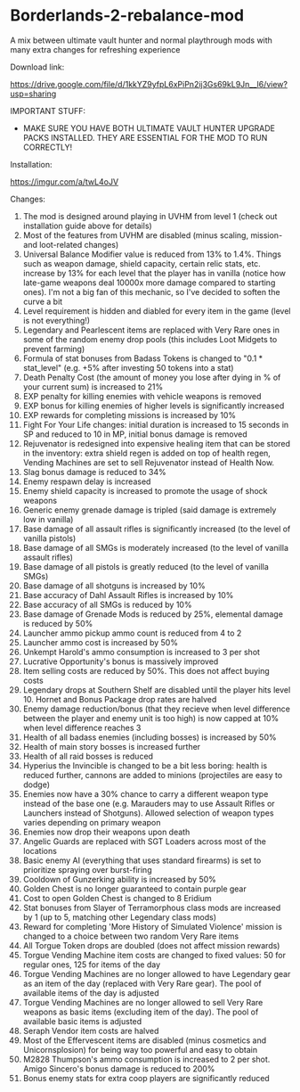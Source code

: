 # Borderlands-2-rebalance-mod
A mix between ultimate vault hunter and normal playthrough mods with many extra changes for refreshing experience

Download link:

https://drive.google.com/file/d/1kkYZ9yfpL6xPiPn2ij3Gs69kL9Jn__l6/view?usp=sharing

IMPORTANT STUFF:

* MAKE SURE YOU HAVE BOTH ULTIMATE VAULT HUNTER UPGRADE PACKS INSTALLED. THEY ARE ESSENTIAL FOR THE MOD TO RUN CORRECTLY!

Installation:

https://imgur.com/a/twL4oJV

Changes:

1. The mod is designed around playing in UVHM from level 1 (check out installation guide above for details)
2. Most of the features from UVHM are disabled (minus scaling, mission- and loot-related changes)
3. Universal Balance Modifier value is reduced from 13% to 1.4%. Things such as weapon damage, shield capacity, certain relic stats, etc. increase by 13% for each level that the player has in vanilla (notice how late-game weapons deal 10000x more damage compared to starting ones). I'm not a big fan of this mechanic, so I've decided to soften the curve a bit
4. Level requirement is hidden and diabled for every item in the game (level is not everything!)
5. Legendary and Pearlescent items are replaced with Very Rare ones in some of the random enemy drop pools (this includes Loot Midgets to prevent farming)
6. Formula of stat bonuses from Badass Tokens is changed to "0.1 * stat_level" (e.g. +5% after investing 50 tokens into a stat)
7. Death Penalty Cost (the amount of money you lose after dying in % of your current sum) is increased to 21%
8. EXP penalty for killing enemies with vehicle weapons is removed
9. EXP bonus for killing enemies of higher levels is significantly increased
10. EXP rewards for completing missions is increased by 10%
11. Fight For Your Life changes: initial duration is increased to 15 seconds in SP and reduced to 10 in MP, initial bonus damage is removed
12. Rejuvenator is redesigned into expensive healing item that can be stored in the inventory: extra shield regen is added on top of health regen, Vending Machines are set to sell Rejuvenator instead of Health Now.
13. Slag bonus damage is reduced to 34%
14. Enemy respawn delay is increased
15. Enemy shield capacity is increased to promote the usage of shock weapons
16. Generic enemy grenade damage is tripled (said damage is extremely low in vanilla)
17. Base damage of all assault rifles is significantly increased (to the level of vanilla pistols)
18. Base damage of all SMGs is moderately increased (to the level of vanilla assault rifles)
19. Base damage of all pistols is greatly reduced (to the level of vanilla SMGs)
20. Base damage of all shotguns is increased by 10%
21. Base accuracy of Dahl Assault Rifles is increased by 10%
22. Base accuracy of all SMGs is reduced by 10%
23. Base damage of Grenade Mods is reduced by 25%, elemental damage is reduced by 50%
24. Launcher ammo pickup ammo count is reduced from 4 to 2
25. Launcher ammo cost is increased by 50%
26. Unkempt Harold's ammo consumption is increased to 3 per shot
27. Lucrative Opportunity's bonus is massively improved
28. Item selling costs are reduced by 50%. This does not affect buying costs
29. Legendary drops at Southern Shelf are disabled until the player hits level 10. Hornet and Bonus Package drop rates are halved
30. Enemy damage reduction/bonus (that they recieve when level difference between the player and enemy unit is too high) is now capped at 10% when level difference reaches 3
31. Health of all badass enemies (including bosses) is increased by 50%
32. Health of main story bosses is increased further 
33. Health of all raid bosses is reduced
34. Hyperius the Invincible is changed to be a bit less boring: health is reduced further, cannons are added to minions (projectiles are easy to dodge)
35. Enemies now have a 30% chance to carry a different weapon type instead of the base one (e.g. Marauders may to use Assault Rifles or Launchers instead of Shotguns). Allowed selection of weapon types varies depending on primary weapon
36. Enemies now drop their weapons upon death
37. Angelic Guards are replaced with SGT Loaders across most of the locations
38. Basic enemy AI (everything that uses standard firearms) is set to prioritize spraying over burst-firing
39. Cooldown of Gunzerking ability is increased by 50%
40. Golden Chest is no longer guaranteed to contain purple gear
41. Cost to open Golden Chest is changed to 8 Eridium
42. Stat bonuses from Slayer of Terramorphous class mods are increased by 1 (up to 5, matching other Legendary class mods)
43. Reward for completing 'More History of Simulated Violence' mission is changed to a choice between two random Very Rare items
44. All Torgue Token drops are doubled (does not affect mission rewards)
45. Torgue Vending Machine item costs are changed to fixed values: 50 for regular ones, 125 for items of the day
46. Torgue Vending Machines are no longer allowed to have Legendary gear as an item of the day (replaced with Very Rare gear). The pool of available items of the day is adjusted
47. Torgue Vending Machines are no longer allowed to sell Very Rare weapons as basic items (excluding item of the day). The pool of available basic items is adjusted
48. Seraph Vendor item costs are halved
49. Most of the Effervescent items are disabled (minus cosmetics and Unicornsplosion) for being way too powerful and easy to obtain
50. M2828 Thumpson's ammo consumption is increased to 2 per shot. Amigo Sincero's bonus damage is reduced to 200%
51. Bonus enemy stats for extra coop players are significantly reduced
